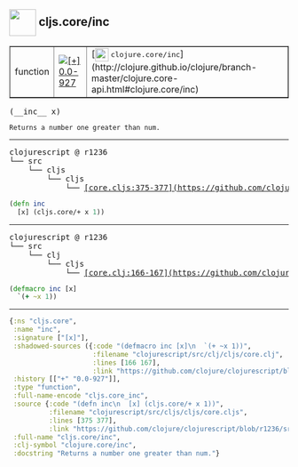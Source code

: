 ## <img width="48px" valign="middle" src="http://i.imgur.com/Hi20huC.png"> cljs.core/inc

 <table border="1">
<tr>
<td>function</td>
<td><a href="https://github.com/cljsinfo/api-refs/tree/0.0-927"><img valign="middle" alt="[+] 0.0-927" src="https://img.shields.io/badge/+-0.0--927-lightgrey.svg"></a> </td>
<td>
[<img height="24px" valign="middle" src="http://i.imgur.com/1GjPKvB.png"> <samp>clojure.core/inc</samp>](http://clojure.github.io/clojure/branch-master/clojure.core-api.html#clojure.core/inc)
</td>
</tr>
</table>

 <samp>
(__inc__ x)<br>
</samp>

```
Returns a number one greater than num.
```

---

 <pre>
clojurescript @ r1236
└── src
    └── cljs
        └── cljs
            └── <ins>[core.cljs:375-377](https://github.com/clojure/clojurescript/blob/r1236/src/cljs/cljs/core.cljs#L375-L377)</ins>
</pre>

```clj
(defn inc
  [x] (cljs.core/+ x 1))
```


---

 <pre>
clojurescript @ r1236
└── src
    └── clj
        └── cljs
            └── <ins>[core.clj:166-167](https://github.com/clojure/clojurescript/blob/r1236/src/clj/cljs/core.clj#L166-L167)</ins>
</pre>

```clj
(defmacro inc [x]
  `(+ ~x 1))
```

---

```clj
{:ns "cljs.core",
 :name "inc",
 :signature ["[x]"],
 :shadowed-sources ({:code "(defmacro inc [x]\n  `(+ ~x 1))",
                     :filename "clojurescript/src/clj/cljs/core.clj",
                     :lines [166 167],
                     :link "https://github.com/clojure/clojurescript/blob/r1236/src/clj/cljs/core.clj#L166-L167"}),
 :history [["+" "0.0-927"]],
 :type "function",
 :full-name-encode "cljs.core_inc",
 :source {:code "(defn inc\n  [x] (cljs.core/+ x 1))",
          :filename "clojurescript/src/cljs/cljs/core.cljs",
          :lines [375 377],
          :link "https://github.com/clojure/clojurescript/blob/r1236/src/cljs/cljs/core.cljs#L375-L377"},
 :full-name "cljs.core/inc",
 :clj-symbol "clojure.core/inc",
 :docstring "Returns a number one greater than num."}

```
